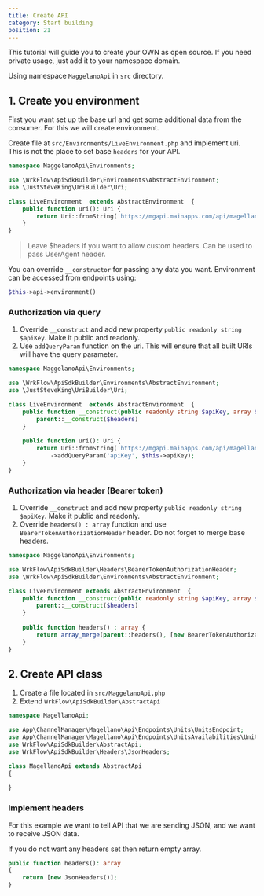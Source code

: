 ```yaml
---
title: Create API
category: Start building
position: 21
---
```


This tutorial will guide you to create your OWN as open source. If you need private usage, just add it to your namespace
domain.

Using namespace `MaggelanoApi` in `src` directory.

## 1. Create you environment

First you want set up the base url and get some additional data from the consumer. For this we will create environment.

Create file at `src/Environments/LiveEnvironment.php` and implement uri. This is not the place to set base `headers` for
your API.

```php
namespace MaggelanoApi\Environments;

use \WrkFlow\ApiSdkBuilder\Environments\AbstractEnvironment;
use \JustSteveKing\UriBuilder\Uri;

class LiveEnvironment  extends AbstractEnvironment  {
    public function uri(): Uri {
        return Uri::fromString('https://mgapi.mainapps.com/api/magellano');
    }
}
```

> Leave $headers if you want to allow custom headers. Can be used to pass UserAgent header.

You can override `__constructor` for passing any data you want. Environment can be accessed from endpoints using:

```php
$this->api->environment()
```

### Authorization via query

1. Override `__construct` and add new property `public readonly string $apiKey`. Make it public and readonly.
2. Use `addQueryParam` function on the uri. This will ensure that all built URIs will have the query parameter.

```php
namespace MaggelanoApi\Environments;

use \WrkFlow\ApiSdkBuilder\Environments\AbstractEnvironment;
use \JustSteveKing\UriBuilder\Uri;

class LiveEnvironment  extends AbstractEnvironment  {
    public function __construct(public readonly string $apiKey, array $headers = []) {
        parent::__construct($headers)
    }
    
    public function uri(): Uri {
        return Uri::fromString('https://mgapi.mainapps.com/api/magellano')
            ->addQueryParam('apiKey', $this->apiKey);
    }
}
```

### Authorization via header (Bearer token)

1. Override `__construct` and add new property `public readonly string $apiKey`. Make it public and readonly.
2. Override `headers() : array` function and use `BearerTokenAuthorizationHeader` header. Do not forget to merge base
   headers.

```php
namespace MaggelanoApi\Environments;

use WrkFlow\ApiSdkBuilder\Headers\BearerTokenAuthorizationHeader;
use \WrkFlow\ApiSdkBuilder\Environments\AbstractEnvironment;

class LiveEnvironment extends AbstractEnvironment  {
    public function __construct(public readonly string $apiKey, array $headers = []) {
        parent::__construct($headers)
    }
    
    public function headers() : array {
        return array_merge(parent::headers(), [new BearerTokenAuthorizationHeader($this->apiKey)]);
    }
}
```

## 2. Create API class

1. Create a file located in `src/MaggelanoApi.php`
2. Extend `WrkFlow\ApiSdkBuilder\AbstractApi`

```php
namespace MagellanoApi;

use App\ChannelManager\Magellano\Api\Endpoints\Units\UnitsEndpoint;
use App\ChannelManager\Magellano\Api\Endpoints\UnitsAvailabilities\UnitsAvailabilitiesEndpoint;
use WrkFlow\ApiSdkBuilder\AbstractApi;
use WrkFlow\ApiSdkBuilder\Headers\JsonHeaders;

class MagellanoApi extends AbstractApi
{
    
}
```

### Implement headers

For this example we want to tell API that we are sending JSON, and we want to receive JSON data.

If you do not want any headers set then return empty array.

```php
public function headers(): array
{
    return [new JsonHeaders()];
}
```
